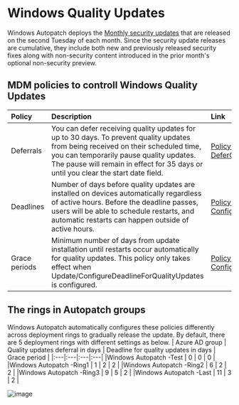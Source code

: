 # Windows Quality Updates
Windows Autopatch deploys the [Monthly security updates](https://techcommunity.microsoft.com/t5/windows-it-pro-blog/windows-monthly-updates-explained/ba-p/3773544) that are released on the second Tuesday of each month. Since the security update releases are cumulative, they include both new and previously released security fixes along with non-security content introduced in the prior month's optional non-security preview.
## MDM policies to controll Windows Quality Updates
| Policy | Description | Link |
|:---|:---|:---|
| Deferrals | You can defer receiving quality updates for up to 30 days. To prevent quality updates from being received on their scheduled time, you can temporarily pause quality updates. The pause will remain in effect for 35 days or until you clear the start date field. | [Policy CSP - Update - DeferQualityUpdatesPeriodInDays](https://learn.microsoft.com/en-us/windows/client-management/mdm/policy-csp-update#deferqualityupdatesperiodindays) |
|Deadlines | Number of days before quality updates are installed on devices automatically regardless of active hours. Before the deadline passes, users will be able to schedule restarts, and automatic restarts can happen outside of active hours. | [Policy CSP - Update - ConfigureDeadlineForQualityUpdates](https://learn.microsoft.com/en-us/windows/client-management/mdm/policy-csp-update#configuredeadlineforqualityupdates) |
|Grace periods | Minimum number of days from update installation until restarts occur automatically for quality updates. This policy only takes effect when Update/ConfigureDeadlineForQualityUpdates is configured. | [Policy CSP - Update - ConfigureDeadlineGracePeriod](https://learn.microsoft.com/en-us/windows/client-management/mdm/policy-csp-update#configuredeadlinegraceperiod)|
## The rings in Autopatch groups
Windows Autopatch automatically configures these policies differently across deployment rings to gradually release the update. By default, there are 5 deployment rings with different settings as below.
| Azure AD group | Quality updates deferral in days | Deadline for quality updates in days | Grace period | 
|:---|:---|:---|:---|
|Windows Autopatch -Test | 0 | 0 | 0 |
|Windows Autopatch -Ring1 | 1 | 2 | 2 |
|Windows Autopatch -Ring2 | 6 | 2 | 2 |
|Windows Autopatch -Ring3 | 9 | 5 | 2 |
|Windows Autopatch -Last | 11 | 3 | 2 |

![image](https://github.com/yusummat/notes/assets/142761448/1c2e5421-483f-46cf-b74d-ab16e29b8d5c)

